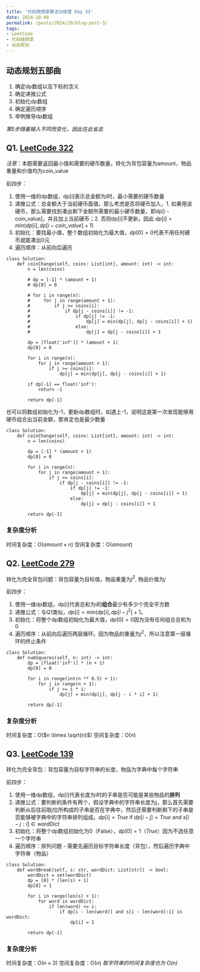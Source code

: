 ```yaml
---
title: '代码随想录算法训练营 Day 33'
date: 2024-10-08
permalink: /posts/2024/10/blog-post-3/
tags:
- LeetCode
- 代码随想录
- 动态规划
---
```


## 动态规划五部曲
1. 确定dp数组以及下标的含义
2. 确定递推公式
3. 初始化dp数组
4. 确定遍历顺序
5. 举例推导dp数组

*第5步随着输入不同而变化，因此在此省去*

## Q1. [LeetCode 322](https://leetcode.com/problems/coin-change/)

*注意*：本题需要返回最小值和需要的硬币数量。转化为背包容量为amount，物品重量和价值均为coin_value

前四步：
1. 使用一维的dp数组，dp[i]表示总金额为i时，最小需要的硬币数量
2. 递推公式：总金额大于当前硬币面值，那么考虑是否将硬币加入，1. 如果用该硬币，那么需要找到凑出剩下金额所需要的最小硬币数量，即dp[i - coin_value]，并且加上当前硬币；2. 否则dp[i]不更新。因此 $dp[i] = min(dp[i], dp[i - coin\_value] + 1)$
3. 初始化：要找最小值，整个数组初始化为最大值，$dp[0]=0$代表不用任何硬币就能凑出0元
4. 遍历顺序：从前向后遍历

```
class Solution:
    def coinChange(self, coins: List[int], amount: int) -> int:
        n = len(coins)

        # dp = [-1] * (amount + 1)
        # dp[0] = 0

        # for i in range(n):
        #     for j in range(amount + 1):
        #         if j >= coins[i]:
        #             if dp[j - coins[i]] != -1:
        #                 if dp[j] != -1:
        #                     dp[j] = min(dp[j], dp[j - coins[i]] + 1)
        #                 else:
        #                     dp[j] = dp[j - coins[i]] + 1

        dp = [float('inf')] * (amount + 1)
        dp[0] = 0

        for i in range(n):
            for j in range(amount + 1):
                if j >= coins[i]:
                    dp[j] = min(dp[j], dp[j - coins[i]] + 1)
        
        if dp[-1] == float('inf'):
            return -1

        return dp[-1]
```

也可以将数组初始化为-1，更新dp数组时，如遇上-1，说明这是第一次发现能够用硬币组合出当前金额，那肯定也是最少数量
```
class Solution:
    def coinChange(self, coins: List[int], amount: int) -> int:
        n = len(coins)

        dp = [-1] * (amount + 1)
        dp[0] = 0

        for i in range(n):
            for j in range(amount + 1):
                if j >= coins[i]:
                    if dp[j - coins[i]] != -1:
                        if dp[j] != -1:
                            dp[j] = min(dp[j], dp[j - coins[i]] + 1)
                        else:
                            dp[j] = dp[j - coins[i]] + 1

        return dp[-1]
```

### 复杂度分析

时间复杂度：O($amount \times n$)
空间复杂度：O($amount$)

## Q2. [LeetCode 279](https://leetcode.com/problems/perfect-squares/)

转化为完全背包问题：背包容量为目标值，物品重量为$j^2$, 物品价值为$j$

前四步：
1. 使用一维dp数组，dp[i]代表总和为i的**组合**最少有多少个完全平方数
2. 递推公式：与Q1类似，$dp[i] = min(dp[i], dp[i - j^2] + 1$。
3. 初始化：将整个dp数组初始化为最大值，$dp[0] = 0$因为没有任何组合总和为0
4. 遍历顺序：从前向后遍历两层循环。因为物品的重量为$j^2$，所以注意第一层循环的终止条件

```
class Solution:
    def numSquares(self, n: int) -> int:
        dp = [float('inf')] * (n + 1)
        dp[0] = 0

        for i in range(int(n ** 0.5) + 1):
            for j in range(n + 1):
                if j >= i * i:
                    dp[j] = min(dp[j], dp[j - i * i] + 1)

        return dp[-1]
```

### 复杂度分析

时间复杂度：O($n \times \sqrt{n}$)
空间复杂度：O($n$) 

## Q3. [LeetCode 139](https://leetcode.com/problems/word-break/)

转化为完全背包：背包容量为目标字符串的长度，物品为字典中每个字符串

前四步：
1. 使用一维dp数组，dp[i]代表长度为i时的子串是否可能是某些物品的**排列**
2. 递推公式：要判断的条件有两个，假设字典中的字符串长度为j，那么首先需要判断从后往前取j位所构成的子串是否在字典中，然后还需要判断剩下的子串是否能够被字典中的字符串排列组成。$dp[i] = True$ if $dp[i - j] = True$ and $s[i-j:i] \in wordDict$
3. 初始化：将整个dp数组初始化为0（False），$dp[0] = 1 （True）$因为不选任意一个字符串
4. 遍历顺序：排列问题 - 需要先遍历目标字符串长度（背包），然后遍历字典中字符串（物品）

```
class Solution:
    def wordBreak(self, s: str, wordDict: List[str]) -> bool:
        wordDict = set(wordDict)
        dp = [0] * (len(s) + 1)
        dp[0] = 1

        for i in range(len(s) + 1):
            for word in wordDict:
                if len(word) <= i:
                    if dp[i - len(word)] and s[i - len(word):i] in wordDict:
                        dp[i] = 1
        
        return dp[-1]
```

### 复杂度分析

时间复杂度：O($n \times 3$)
空间复杂度：O($n$)
*取字符串的时间复杂度也为 O($n$)*
